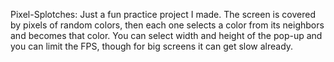 Pixel-Splotches:
Just a fun practice project I made.
The screen is covered by pixels of random colors, then each one selects a color from its neighbors and becomes that color.
You can select width and height of the pop-up and you can limit the FPS, though for big screens it can get slow already.
